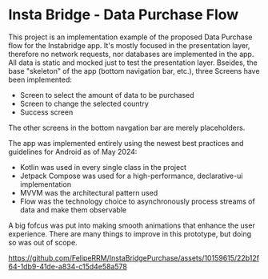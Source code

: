 # Insta Bridge - Data Purchase Flow

This project is an implementation example of the proposed Data Purchase flow for the Instabridge app. It's mostly focused in the presentation layer, therefore no network requests, nor databases are implemented in the app. All data is static and mocked just to test the presentation layer.
Bseides, the base "skeleton" of the app (bottom navigation bar, etc.), three Screens have been implemented:
* Screen to select the amount of data to be purchased
* Screen to change the selected country
* Success screen
  
The other screens in the bottom navgation bar are merely placeholders.

The app was implemented entirely using the newest best practices and guidelines for Android as of May 2024:
* Kotlin was used in every single class in the project
* Jetpack Compose was used for a high-performance, declarative-ui implementation
* MVVM was the architectural pattern used
* Flow was the technology choice to asynchronously process streams of data and make them observable

A big fofcus was put into making smooth animations that enhance the user experience.
There are many things to improve in this prototype, but doing so was out of scope.

https://github.com/FelipeRRM/InstaBridgePurchase/assets/10159615/22b12f64-1db9-41de-a834-c15d4e58a578

